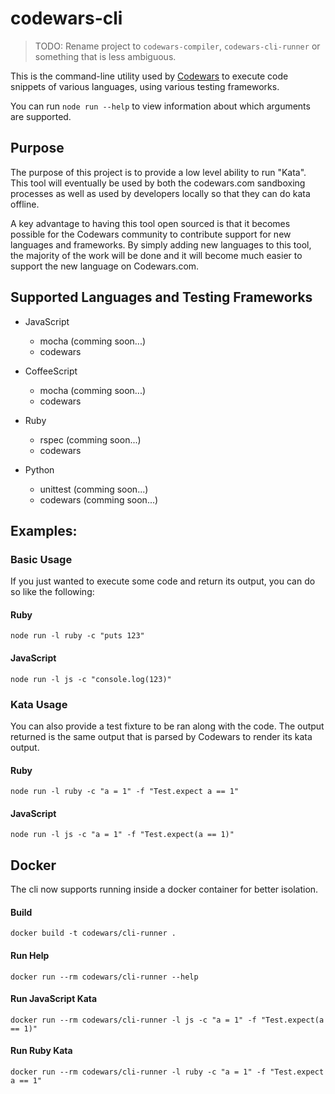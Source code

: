 # codewars-cli

> TODO: Rename project to `codewars-compiler`, `codewars-cli-runner` or something that is less ambiguous. 

This is the command-line utility used by [Codewars](http://www.codewars.com) to execute code snippets of various languages,
using various testing frameworks.

You can run `node run --help` to view information about which arguments are supported.

## Purpose

The purpose of this project is to provide a low level ability to run "Kata". This tool will eventually be used by both
the codewars.com sandboxing processes as well as used by developers locally so that they can do kata offline.

A key advantage to having this tool open sourced is that it becomes possible for the Codewars community to contribute support for new languages and frameworks. By simply adding new languages to this tool, the majority of the work will be done and it will become much easier to support the new language on Codewars.com. 

## Supported Languages and Testing Frameworks

- JavaScript
    - mocha (comming soon...)
    - codewars

- CoffeeScript
    - mocha (comming soon...)
    - codewars

- Ruby
    - rspec (comming soon...)
    - codewars

- Python
    - unittest (comming soon...)
    - codewars (comming soon...)

## Examples:

### Basic Usage
If you just wanted to execute some code and return its output, you can do so like the following:

#### Ruby
```
node run -l ruby -c "puts 123"
```

#### JavaScript
```
node run -l js -c "console.log(123)"
```

### Kata Usage
You can also provide a test fixture to be ran along with the code. The output returned is the same output that is parsed
by Codewars to render its kata output.

#### Ruby
```
node run -l ruby -c "a = 1" -f "Test.expect a == 1"
```

#### JavaScript
```
node run -l js -c "a = 1" -f "Test.expect(a == 1)"
```

## Docker

The cli now supports running inside a docker container for better isolation.

#### Build
```
docker build -t codewars/cli-runner .
```

#### Run Help
```
docker run --rm codewars/cli-runner --help
```

#### Run JavaScript Kata
```
docker run --rm codewars/cli-runner -l js -c "a = 1" -f "Test.expect(a == 1)"
```

#### Run Ruby Kata
```
docker run --rm codewars/cli-runner -l ruby -c "a = 1" -f "Test.expect a == 1"
```
